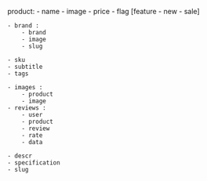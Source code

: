 product:
    - name
    - image
    - price
    - flag  [feature - new - sale]

    - brand :
        - brand
        - image 
        - slug

    - sku 
    - subtitle
    - tags

    - images :
        - product
        - image
    - reviews :
        - user
        - product
        - review
        - rate
        - data            

    - descr
    - specification
    - slug    